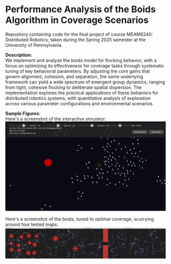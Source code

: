 # Performance Analysis of the Boids Algorithm in Coverage Scenarios

Repository containing code for the final project of course MEAM6240: Distributed Robotics, taken during the Spring 2025 semester at the University of Pennsylvania.

**Description:**<br/>
We implement and analyze the boids model for flocking behavior, with a focus on optimizing its effectiveness for coverage tasks through systematic tuning of key behavioral parameters. By adjusting the core gains that govern alignment, cohesion, and separation, the same underlying framework can yield a wide spectrum of emergent group dynamics, ranging from tight, cohesive flocking to deliberate spatial dispersion. The implementation explores the practical applications of these behaviors for distributed robotics systems, with quantitative analysis of exploration across various parameter configurations and environmental scenarios.

**Sample Figures:**<br/>
Here's a screenshot of the interactive simulator:
![pic1](report/pics/boids_sim.png)

Here's a screenshot of the boids, tuned to optimal coverage, scurrying around four tested maps:
![pic2](report/pics/boids_maps.png)